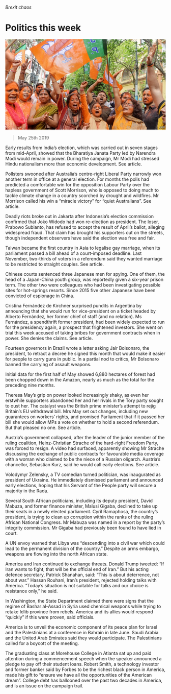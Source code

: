 ###### Brexit chaos

# Politics this week 

![image](images/20190525_wwp003.jpg) 

> May 25th 2019 

Early results from India’s election, which was carried out in seven stages from mid-April, showed that the Bharatiya Janata Party led by Narendra Modi would remain in power. During the campaign, Mr Modi had stressed Hindu nationalism more than economic development. See article. 

Pollsters swooned after Australia’s centre-right Liberal Party narrowly won another term in office at a general election. For months the polls had predicted a comfortable win for the opposition Labour Party over the hapless government of Scott Morrison, who is opposed to doing much to tackle climate change in a country scorched by drought and wildfires. Mr Morrison called his win a “miracle victory” for “quiet Australians”. See article. 

Deadly riots broke out in Jakarta after Indonesia’s election commission confirmed that Joko Widodo had won re-election as president. The loser, Prabowo Subianto, has refused to accept the result of April’s ballot, alleging widespread fraud. That claim has brought his supporters out on the streets, though independent observers have said the election was free and fair. 

Taiwan became the first country in Asia to legalise gay marriage, when its parliament passed a bill ahead of a court-imposed deadline. Last November, two-thirds of voters in a referendum said they wanted marriage to be restricted to straight couples. See article. 

Chinese courts sentenced three Japanese men for spying. One of them, the head of a Japan-China youth group, was reportedly given a six-year prison term. The other two were colleagues who had been investigating possible sites for hot-springs resorts. Since 2015 five other Japanese have been convicted of espionage in China. 

Cristina Fernández de Kirchner surprised pundits in Argentina by announcing that she would run for vice-president on a ticket headed by Alberto Fernández, her former chief of staff (and no relation). Ms Fernández, a spendthrift former president, had been widely expected to run for the presidency again, a prospect that frightened investors. She went on trial this week accused of taking bribes for government contracts when in power. She denies the claims. See article. 

Fourteen governors in Brazil wrote a letter asking Jair Bolsonaro, the president, to retract a decree he signed this month that would make it easier for people to carry guns in public. In a partial nod to critics, Mr Bolsonaro banned the carrying of assault weapons. 

Initial data for the first half of May showed 6,880 hectares of forest had been chopped down in the Amazon, nearly as much as the total for the preceding nine months. 

Theresa May’s grip on power looked increasingly shaky, as even her erstwhile supporters abandoned her and her rivals in the Tory party sought to oust her. The catalyst was the British prime minister’s attempt to rejig Britain’s EU withdrawal bill. Mrs May set out changes, including new guarantees on workers’ rights, and promised Parliament that if it passed her bill she would allow MPs a vote on whether to hold a second referendum. But that pleased no one. See article. 

Austria’s government collapsed, after the leader of the junior member of the ruling coalition, Heinz-Christian Strache of the hard-right Freedom Party, was forced to resign. A video had surfaced, apparently showing Mr Strache discussing the exchange of public contracts for favourable media coverage with a woman who claimed to be the niece of a Russian oligarch. Austria’s chancellor, Sebastian Kurz, said he would call early elections. See article. 

Volodymyr Zelensky, a TV comedian turned politician, was inaugurated as president of Ukraine. He immediately dismissed parliament and announced early elections, hoping that his Servant of the People party will secure a majority in the Rada. 

Several South African politicians, including its deputy president, David Mabuza, and former finance minister, Malusi Gigaba, declined to take up their seats in a newly elected parliament. Cyril Ramaphosa, the country’s president, is trying to clean up corruption within the ranks of the ruling African National Congress. Mr Mabuza was named in a report by the party’s integrity commission. Mr Gigaba had previously been found to have lied in court. 

A UN envoy warned that Libya was “descending into a civil war which could lead to the permanent division of the country.” Despite an arms embargo, weapons are flowing into the north African state. 

America and Iran continued to exchange threats. Donald Trump tweeted: “If Iran wants to fight, that will be the official end of Iran.” But his acting defence secretary, Patrick Shanahan, said: “This is about deterrence, not about war.” Hassan Rouhani, Iran’s president, rejected holding talks with America. “Today’s situation is not suitable for talks and our choice is resistance only,” he said. 

In Washington, the State Department claimed there were signs that the regime of Bashar al-Assad in Syria used chemical weapons while trying to retake Idlib province from rebels. America and its allies would respond “quickly” if this were proven, said officials. 

America is to unveil the economic component of its peace plan for Israel and the Palestinians at a conference in Bahrain in late June. Saudi Arabia and the United Arab Emirates said they would participate. The Palestinians called for a boycott of the meeting. 

The graduating class at Morehouse College in Atlanta sat up and paid attention during a commencement speech when the speaker announced a pledge to pay off their student loans. Robert Smith, a technology investor and former banker said by Forbes to be the richest black person in America, made his gift to “ensure we have all the opportunities of the American dream”. College debt has ballooned over the past two decades in America, and is an issue on the campaign trail. 

